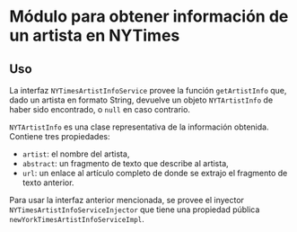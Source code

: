 # Módulo para obtener información de un artista en NYTimes

## Uso
La interfaz `NYTimesArtistInfoService` provee la función `getArtistInfo` que, dado un artista en formato String, devuelve un objeto `NYTArtistInfo` de haber sido encontrado, o `null` en caso contrario.

`NYTArtistInfo` es una clase representativa de la información obtenida. Contiene tres propiedades:
- `artist`: el nombre del artista,
- `abstract`: un fragmento de texto que describe al artista,
- `url`: un enlace al artículo completo de donde se extrajo el fragmento de texto anterior.

Para usar la interfaz anterior mencionada, se provee el inyector `NYTimesArtistInfoServiceInjector` que tiene una propiedad pública `newYorkTimesArtistInfoServiceImpl`.
